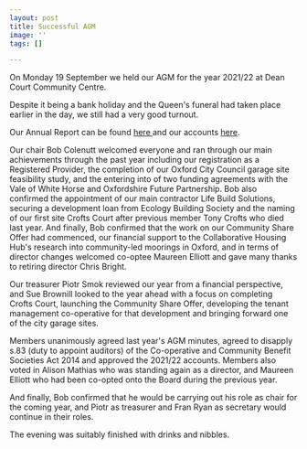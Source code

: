 ```yaml
---
layout: post
title: Successful AGM
image: ''
tags: []

---
```

On Monday 19 September we held our AGM for the year 2021/22 at Dean Court Community Centre.

Despite it being a bank holiday and the Queen's funeral had taken place earlier in the day, we still had a very good turnout.

Our Annual Report can be found [here ](https://drive.google.com/file/d/1KjUf7ff5nsMFui4p_jaSAAFpn7E4oJdE/view?usp=sharing)and our accounts [here](https://drive.google.com/file/d/1Rp3zG8ySemUcTCBMC2YoFYf7J88jDXUE/view?usp=sharing).

Our chair Bob Colenutt welcomed everyone and ran through our main achievements through the past year including our registration as a Registered Provider, the completion of our Oxford City Council garage site feasibility study, and the entering into of two funding agreements with the Vale of White Horse and Oxfordshire Future Partnership. Bob also confirmed the appointment of our main contractor Life Build Solutions, securing a development loan from Ecology Building Society and the naming of our first site Crofts Court after previous member Tony Crofts who died last year. And finally, Bob confirmed that the work on our Community Share Offer had commenced, our financial support to the Collaborative Housing Hub's research into community-led moorings in Oxford, and in terms of director changes welcomed co-optee Maureen Elliott and gave many thanks to retiring director Chris Bright.

Our treasurer Piotr Smok reviewed our year from a financial perspective, and Sue Brownill looked to the year ahead with a focus on completing Crofts Court, launching the Community Share Offer, developing the tenant management co-operative for that development and bringing forward one of the city garage sites.

Members unanimously agreed last year's AGM minutes, agreed to disapply s.83 (duty to appoint auditors) of the Co-operative and Community Benefit Societies Act 2014 and approved the 2021/22 accounts. Members also voted in Alison Mathias who was standing again as a director, and Maureen Elliott who had been co-opted onto the Board during the previous year.

And finally, Bob confirmed that he would be carrying out his role as chair for the coming year, and Piotr as treasurer and Fran Ryan as secretary would continue in their roles.

The evening was suitably finished with drinks and nibbles.